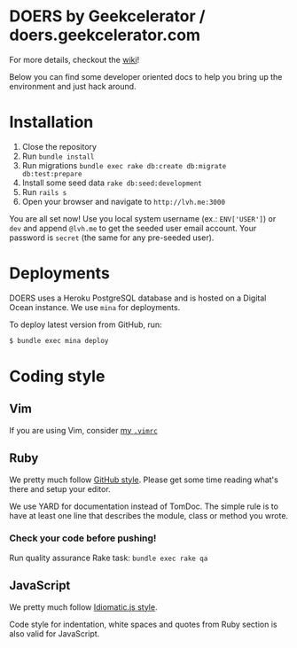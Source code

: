 DOERS by Geekcelerator / doers.geekcelerator.com
================================================

For more details, checkout the [wiki](https://github.com/stas/doers/wiki)!

Below you can find some developer oriented docs to help you bring up the
environment and just hack around.

# Installation

1. Close the repository
2. Run `bundle install`
3. Run migrations `bundle exec rake db:create db:migrate db:test:prepare`
4. Install some seed data `rake db:seed:development`
5. Run `rails s`
6. Open your browser and navigate to `http://lvh.me:3000`

You are all set now! Use you local system username (ex.: `ENV['USER']`) or `dev`
and append `@lvh.me` to get the seeded user email account.
Your password is `secret` (the same for any pre-seeded user).

# Deployments

DOERS uses a Heroku PostgreSQL database and is hosted on a Digital Ocean
instance. We use `mina` for deployments.

To deploy latest version from GitHub, run:

```bash
$ bundle exec mina deploy
```

# Coding style

## Vim

If you are using Vim, consider [my `.vimrc`](https://github.com/stas/dotfiles/blob/master/vimrc)

## Ruby

We pretty much follow [GitHub style](https://github.com/styleguide/ruby).
Please get some time reading what's there and setup your editor.

We use YARD for documentation instead of TomDoc. The simple rule is to have
at least one line that describes the module, class or method you wrote.

### Check your code before pushing!

Run quality assurance Rake task: `bundle exec rake qa`

## JavaScript

We pretty much follow [Idiomatic.js style](https://github.com/rwldrn/idiomatic.js).

Code style for indentation, white spaces and quotes from Ruby section is also
valid for JavaScript.
